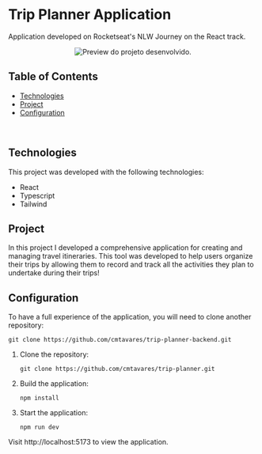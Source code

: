# Trip Planner Application

<p>
  Application developed on Rocketseat's NLW Journey on the React track.
</p>

<p align="center">
  <img alt="Preview do projeto desenvolvido." src="https://github.com/user-attachments/assets/3f859e4d-7758-46db-8929-9549114b6fb7">
</p>

## Table of Contents

- [Technologies](#technologies)
- [Project](#project)
- [Configuration](#configuration)

<br>

## Technologies

This project was developed with the following technologies:

- React
- Typescript
- Tailwind

## Project

In this project I developed a comprehensive application for creating and managing travel itineraries. This tool was developed to help users organize their trips by allowing them to record and track all the activities they plan to undertake during their trips!

## Configuration

To have a full experience of the application, you will need to clone another repository:

   ```shell
   git clone https://github.com/cmtavares/trip-planner-backend.git
   ```

1. Clone the repository:

   ```shell
   git clone https://github.com/cmtavares/trip-planner.git
   ```

2. Build the application:

    ```shell
    npm install
    ```

3. Start the application:

    ```shell
    npm run dev
    ```

Visit http://localhost:5173 to view the application.
